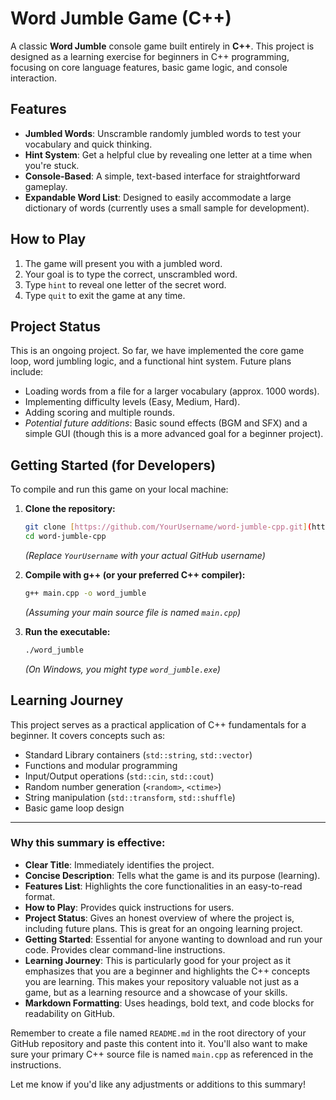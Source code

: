 # Word Jumble Game (C++)

A classic **Word Jumble** console game built entirely in **C++**. This project is designed as a learning exercise for beginners in C++ programming, focusing on core language features, basic game logic, and console interaction.

## Features

* **Jumbled Words**: Unscramble randomly jumbled words to test your vocabulary and quick thinking.
* **Hint System**: Get a helpful clue by revealing one letter at a time when you're stuck.
* **Console-Based**: A simple, text-based interface for straightforward gameplay.
* **Expandable Word List**: Designed to easily accommodate a large dictionary of words (currently uses a small sample for development).

## How to Play

1.  The game will present you with a jumbled word.
2.  Your goal is to type the correct, unscrambled word.
3.  Type `hint` to reveal one letter of the secret word.
4.  Type `quit` to exit the game at any time.

## Project Status

This is an ongoing project. So far, we have implemented the core game loop, word jumbling logic, and a functional hint system. Future plans include:

* Loading words from a file for a larger vocabulary (approx. 1000 words).
* Implementing difficulty levels (Easy, Medium, Hard).
* Adding scoring and multiple rounds.
* *Potential future additions*: Basic sound effects (BGM and SFX) and a simple GUI (though this is a more advanced goal for a beginner project).

## Getting Started (for Developers)

To compile and run this game on your local machine:

1.  **Clone the repository:**
    ```bash
    git clone [https://github.com/YourUsername/word-jumble-cpp.git](https://github.com/YourUsername/word-jumble-cpp.git)
    cd word-jumble-cpp
    ```
    *(Replace `YourUsername` with your actual GitHub username)*

2.  **Compile with g++ (or your preferred C++ compiler):**
    ```bash
    g++ main.cpp -o word_jumble
    ```
    *(Assuming your main source file is named `main.cpp`)*

3.  **Run the executable:**
    ```bash
    ./word_jumble
    ```
    *(On Windows, you might type `word_jumble.exe`)*

## Learning Journey

This project serves as a practical application of C++ fundamentals for a beginner. It covers concepts such as:

* Standard Library containers (`std::string`, `std::vector`)
* Functions and modular programming
* Input/Output operations (`std::cin`, `std::cout`)
* Random number generation (`<random>`, `<ctime>`)
* String manipulation (`std::transform`, `std::shuffle`)
* Basic game loop design

---

### **Why this summary is effective:**

* **Clear Title**: Immediately identifies the project.
* **Concise Description**: Tells what the game is and its purpose (learning).
* **Features List**: Highlights the core functionalities in an easy-to-read format.
* **How to Play**: Provides quick instructions for users.
* **Project Status**: Gives an honest overview of where the project is, including future plans. This is great for an ongoing learning project.
* **Getting Started**: Essential for anyone wanting to download and run your code. Provides clear command-line instructions.
* **Learning Journey**: This is particularly good for your project as it emphasizes that you are a beginner and highlights the C++ concepts you are learning. This makes your repository valuable not just as a game, but as a learning resource and a showcase of your skills.
* **Markdown Formatting**: Uses headings, bold text, and code blocks for readability on GitHub.

Remember to create a file named `README.md` in the root directory of your GitHub repository and paste this content into it. You'll also want to make sure your primary C++ source file is named `main.cpp` as referenced in the instructions.

Let me know if you'd like any adjustments or additions to this summary!
